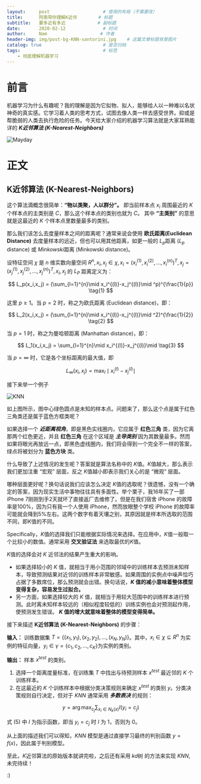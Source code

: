 ```yaml
---
layout:     post                    # 使用的布局（不需要改）
title:      阿南带你理解K近邻        # 标题 
subtitle:   要多近有多近            # 副标题
date:       2020-02-12              # 时间
author:     Nam                    # 作者
header-img: img/post-bg-KNN-santorini.jpg    # 这篇文章标题背景图片
catalog: true                       # 是否归档
tags:                               # 标签
    - 彻底理解机器学习
---
```


# 前言

机器学习为什么有趣呢？我的理解是因为它拟物、拟人，能够给人以一种难以名状神奇的真实感。它学习着人类的思考方式，试图去像人类一样去感受世界。抑或是帮脆弱的人类去执行危险的任务。今天给大家介绍的机器学习算法就是大家耳熟能详的 ***K近邻算法 (K-Nearest-Neighbors)***


![Mayday](https://s2.ax1x.com/2020/02/20/3m1KpD.jpg)

# 正文

## **K近邻算法 (K-Nearest-Neighbors)**

这个算法滴概念很简单：**“物以类聚，人以群分”。** 即当前样本点 $x_i$ 周围最近的 $K$ 个样本点的主类别是 $C$，那么这个样本点的类别也就为 $C$。 其中 **“主类别”** 的意思就是这最近的 $K$ 个样本点里数量最多的类别。

那么我们该怎么去度量样本之间的距离呢？通常来说会使用 **欧氏距离(Euclidean Distance)** 去度量样本的远近，但也可以用其他距离，如更一般的 $L_p$距离 ($L_{p}$ distance) 或 $Minkowski$距离 (Minkowski distance)。

设特征空间 $\chi$ 是 $n$ 维实数向量空间 $R^n, x_i,x_j\in \chi,x_i=(x_i^{(1)},x_i^{(2)},...,x_i^{(n)})^T,x_j=(x_j^{(1)},x_j^{(2)},...,x_j^{(n)})^T,x_i,x_j$ 的 $L_P$ 距离定义为：

$$
L_p(x_i,x_j) = (\sum_{l=1}^{n}\mid x_i^{(l)}-x_j^{(l)}\mid ^p)^{\frac{1}{p}} \tag{1}
$$

这里 $p\ge1$。当 $p=2$ 时，称之为欧氏距离 (Euclidean distance)，即：

$$
L_2(x_i,x_j) = (\sum_{l=1}^{n}\mid x_i^{(l)}-x_j^{(l)}\mid ^2)^{\frac{1}{2}} \tag{2}
$$

当 $p=1$ 时，称之为曼哈顿距离 (Manhattan distance)，即：

$$
L_1(x_i,x_j) = \sum_{l=1}^{n}\mid x_i^{(l)}-x_j^{(l)}\mid \tag{3}
$$

当 $p=\infty$ 时，它是各个坐标距离的最大值，即

$$
L_{\infty}(x_i,x_j) = \max_l \mid x_i^{(l)}-x_j^{(l)}\mid \tag{4}
$$

接下来举一个例子

![KNN](https://s2.ax1x.com/2020/02/20/3m1nfO.png)

如上图所示，图中心绿色圆点是未知的样本点。问题来了，那么这个点是属于红色三角类还是属于蓝色方框类呢？

如果选择一个 ***近距离视角***，即是黑色实线圈内，它应属于 **红色三角** 类，因为它离那两个红色更近，并且 **红色三角** 在这个区域是 ***主导类别*** 因为其数量最多。然而 如果将眼光再放远一点，即黑色虚线圈内，我们将会得到一个完全不一样的答案，绿点将被划分为 **蓝色方块** 类。

什么导致了上述情况的发生呢？答案就是算法名称中的 $K$值。$K$值越大，那么表示我们更加注重 “宏观” 层面，反之 $K$值越小即表示我们关心的是 “微观” 层面。

哪种层面更好呢？换句话说我们应该怎么决定 $K$值的选取呢？很遗憾，没有一个确定的答案，因为现实生活中事物往往具有多面性。举个栗子，我16年买了一部 iPhone 7刚刚到手2天就坏了直接返厂去维修了。但是在我们宿舍 iPhone 的故障率是100%，因为只有我一个人使用 iPhone，然而放眼整个学校 iPhone 的故障率可能就会降到5%左右。这两个数字有着天壤之别，其原因就是样本所选取的范围不同，即$K$值的不同。

Specifically，$K$值的选择我们只能根据实际情况来选择。在应用中，$K$值一般取一个比较小的数值。通常采用 **交叉验证法** 来选取最优的$K$值。

$K$值的选择会对 $K$ 近邻法的结果产生重大的影响。

* 如果选择较小的 $K$ 值，就相当于用小范围的邻域中的训练样本去预测未知样本，导致预测结果对近邻的训练样本非常敏感。如果周围的实例点中噪声恰巧占据了多数席位，那么预测就会出错。换句话说，**$K$ 值的减小意味着整体模型变得复杂，容易发生过拟合。**
* 另一方面，如果选择较大的 $K$ 值，就相当于用较大范围中的训练样本进行预测。此时离未知样本较远的（相似程度较低的）训练实例也会对预测起作用，使预测发生错误。 **$K$ 值的增大就意味着整体的模型变得简单。**

接下来描述 **K近邻算法 (K-Nearest-Neighbors)** 的步骤：

**输入：** 训练数据集 $T=\{(x_1,y_1),(x_2,y_2),...,(x_N,y_N)\}$。其中，$x_i\in \chi \subseteq R^n$ 为实例的特征向量，$y_i\in \gamma = \{c_1,c_2,...,c_K\}$为实例的类别。

**输出：** 样本 $x^{test}$ 的类别。

1. 选择一个距离度量标准，在训练集 $T$ 中找出与待预测样本 $x^{test}$ 最近邻的  $K$ 个训练样本。
2. 在这最近的 $K$ 个训练样本中根据分类决策规则来确定 $x^{test}$ 的类别 $y$。分类决策规则自行决定，但对于 $KNN$ 通常采用 ***多数表决*** 的规则：

$$
y=\arg \max_{c_j} \sum_{x_i\in N_k(x)} I(y_i=c_j) \tag{5}
$$

式 $(5)$ 中 $I$ 为指示函数，即当 $y_i=c_j$ 时 $I$ 为 $1$，否则为 $0$。

从上面的描述我们可以得知，$KNN$ 模型是通过直接学习最终的判别函数 $y=f(x)$，因此属于判别模型。

至此，$K$近邻算法的原始版本就讲完啦，之后还有采用 $kd$树 的方法来实现 $KNN$,未完待续！

:)

